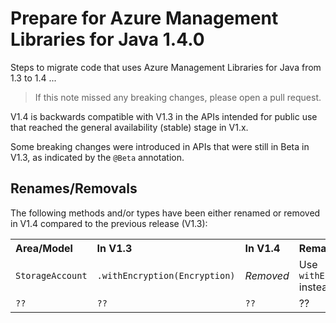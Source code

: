# Prepare for Azure Management Libraries for Java 1.4.0 #

Steps to migrate code that uses Azure Management Libraries for Java from 1.3 to 1.4 ...

> If this note missed any breaking changes, please open a pull request.


V1.4 is backwards compatible with V1.3 in the APIs intended for public use that reached the general availability (stable) stage in V1.x. 

Some breaking changes were introduced in APIs that were still in Beta in V1.3, as indicated by the `@Beta` annotation.


## Renames/Removals

The following methods and/or types have been either renamed or removed in V1.4 compared to the previous release (V1.3):

<table>
  <tr>
    <th align=left>Area/Model</th>
    <th align=left>In V1.3</th>
    <th align=left>In V1.4</th>
    <th align=left>Remarks</th>
    <th align=left>Ref</th>
  </tr>
  <tr>
    <td><code>StorageAccount</code></td>
    <td><code>.withEncryption(Encryption)</code></td>
    <td><i>Removed</i></td>
    <td>Use <code>withEncryption()</code> instead</td>
    <td><a href="https://github.com/Azure/azure-sdk-for-java/pull/1948">PR #1948</a></td>
  </tr>
  <tr>
    <td><code>??</code></td>
    <td><code>??</code></td>
    <td><code>??</code></td>
    <td>??</td>
    <td><a href="??">??</a></td>
  </tr>
</table>
